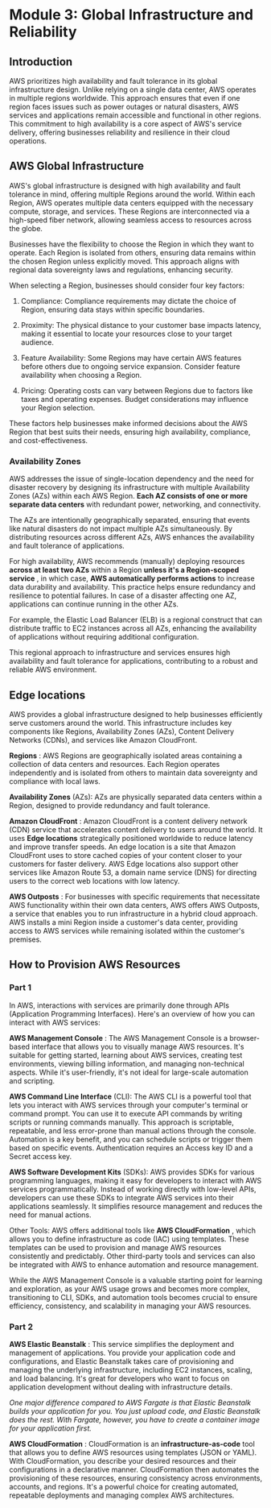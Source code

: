 # Module 3: Global Infrastructure and Reliability

## Introduction

AWS prioritizes high availability and fault tolerance in its global infrastructure design. Unlike relying on a single data center, AWS operates in multiple regions worldwide. This approach ensures that even if one region faces issues such as power outages or natural disasters, AWS services and applications remain accessible and functional in other regions. This commitment to high availability is a core aspect of AWS's service delivery, offering businesses reliability and resilience in their cloud operations.

## AWS Global Infrastructure

AWS's global infrastructure is designed with high availability and fault tolerance in mind, offering multiple Regions around the world. Within each Region, AWS operates multiple data centers equipped with the necessary compute, storage, and services. These Regions are interconnected via a high-speed fiber network, allowing seamless access to resources across the globe.

Businesses have the flexibility to choose the Region in which they want to operate. Each Region is isolated from others, ensuring data remains within the chosen Region unless explicitly moved. This approach aligns with regional data sovereignty laws and regulations, enhancing security.

When selecting a Region, businesses should consider four key factors:

1. Compliance: Compliance requirements may dictate the choice of Region, ensuring data stays within specific boundaries.

1. Proximity: The physical distance to your customer base impacts latency, making it essential to locate your resources close to your target audience.

1. Feature Availability: Some Regions may have certain AWS features before others due to ongoing service expansion. Consider feature availability when choosing a Region.

1. Pricing: Operating costs can vary between Regions due to factors like taxes and operating expenses. Budget considerations may influence your Region selection.

These factors help businesses make informed decisions about the AWS Region that best suits their needs, ensuring high availability, compliance, and cost-effectiveness.

### Availability Zones

AWS addresses the issue of single-location dependency and the need for disaster recovery by designing its infrastructure with multiple Availability Zones (AZs) within each AWS Region. **Each AZ consists of one or more separate data centers** with redundant power, networking, and connectivity.

The AZs are intentionally geographically separated, ensuring that events like natural disasters do not impact multiple AZs simultaneously. By distributing resources across different AZs, AWS enhances the availability and fault tolerance of applications.

For high availability, AWS recommends (manually) deploying resources **across at least two AZs** within a Region **unless it's a Region-scoped service** , in which case, **AWS automatically performs actions** to increase data durability and availability. This practice helps ensure redundancy and resilience to potential failures. In case of a disaster affecting one AZ, applications can continue running in the other AZs.

For example, the Elastic Load Balancer (ELB) is a regional construct that can distribute traffic to EC2 instances across all AZs, enhancing the availability of applications without requiring additional configuration.

This regional approach to infrastructure and services ensures high availability and fault tolerance for applications, contributing to a robust and reliable AWS environment.

## Edge locations

AWS provides a global infrastructure designed to help businesses efficiently serve customers around the world. This infrastructure includes key components like Regions, Availability Zones (AZs), Content Delivery Networks (CDNs), and services like Amazon CloudFront.

**Regions** : AWS Regions are geographically isolated areas containing a collection of data centers and resources. Each Region operates independently and is isolated from others to maintain data sovereignty and compliance with local laws.

**Availability Zones** (AZs): AZs are physically separated data centers within a Region, designed to provide redundancy and fault tolerance.

**Amazon CloudFront** : Amazon CloudFront is a content delivery network (CDN) service that accelerates content delivery to users around the world. It uses **Edge locations** strategically positioned worldwide to reduce latency and improve transfer speeds. An edge location is a site that Amazon CloudFront uses to store cached copies of your content closer to your customers for faster delivery. AWS Edge locations also support other services like Amazon Route 53, a domain name service (DNS) for directing users to the correct web locations with low latency.

**AWS Outposts** : For businesses with specific requirements that necessitate AWS functionality within their own data centers, AWS offers AWS Outposts, a service that enables you to run infrastructure in a hybrid cloud approach. AWS installs a mini Region inside a customer's data center, providing access to AWS services while remaining isolated within the customer's premises.

## How to Provision AWS Resources

### Part 1

In AWS, interactions with services are primarily done through APIs (Application Programming Interfaces). Here's an overview of how you can interact with AWS services:

**AWS Management Console** : The AWS Management Console is a browser-based interface that allows you to visually manage AWS resources. It's suitable for getting started, learning about AWS services, creating test environments, viewing billing information, and managing non-technical aspects. While it's user-friendly, it's not ideal for large-scale automation and scripting.

**AWS Command Line Interface** (CLI): The AWS CLI is a powerful tool that lets you interact with AWS services through your computer's terminal or command prompt. You can use it to execute API commands by writing scripts or running commands manually. This approach is scriptable, repeatable, and less error-prone than manual actions through the console. Automation is a key benefit, and you can schedule scripts or trigger them based on specific events. Authentication requires an Access key ID and a Secret access key.

**AWS Software Development Kits** (SDKs): AWS provides SDKs for various programming languages, making it easy for developers to interact with AWS services programmatically. Instead of working directly with low-level APIs, developers can use these SDKs to integrate AWS services into their applications seamlessly. It simplifies resource management and reduces the need for manual actions.

Other Tools: AWS offers additional tools like **AWS CloudFormation** , which allows you to define infrastructure as code (IAC) using templates. These templates can be used to provision and manage AWS resources consistently and predictably. Other third-party tools and services can also be integrated with AWS to enhance automation and resource management.

While the AWS Management Console is a valuable starting point for learning and exploration, as your AWS usage grows and becomes more complex, transitioning to CLI, SDKs, and automation tools becomes crucial to ensure efficiency, consistency, and scalability in managing your AWS resources.

### Part 2

**AWS Elastic Beanstalk** : This service simplifies the deployment and management of applications. You provide your application code and configurations, and Elastic Beanstalk takes care of provisioning and managing the underlying infrastructure, including EC2 instances, scaling, and load balancing. It's great for developers who want to focus on application development without dealing with infrastructure details.

_One major difference compared to AWS Fargate is that Elastic Beanstalk builds your application for you. You just upload code, and Elastic Beanstalk does the rest. With Fargate, however, you have to create a container image for your application first._

**AWS CloudFormation** : CloudFormation is an **infrastructure-as-code** tool that allows you to define AWS resources using templates (JSON or YAML). With CloudFormation, you describe your desired resources and their configurations in a declarative manner. CloudFormation then automates the provisioning of these resources, ensuring consistency across environments, accounts, and regions. It's a powerful choice for creating automated, repeatable deployments and managing complex AWS architectures.
